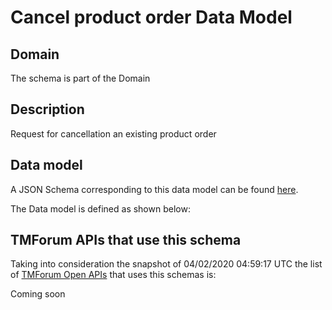 # Cancel product order Data Model

## Domain

The  schema is part of the  Domain

## Description

Request for cancellation an existing product order

## Data model

A JSON Schema corresponding to this data model can be found
[here](https://github.com/tmforum-rand/schemas/blob/candidates/Product/CancelProductOrder.schema.json).

The Data model is defined as shown below:





## TMForum APIs that use this schema

Taking into consideration the snapshot of 04/02/2020 04:59:17 UTC the list of [TMForum Open APIs](https://www.tmforum.org/open-apis/) that uses this schemas is:

Coming soon
